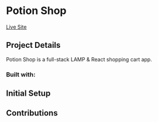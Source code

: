 # Potion Shop

[Live Site](http://potions.tesiatran.com/)

## Project Details

Potion Shop is a full-stack LAMP & React shopping cart app.

### Built with:

## Initial Setup

## Contributions
